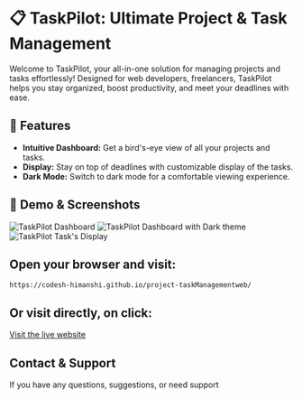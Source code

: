 # 📋 TaskPilot: Ultimate Project & Task Management

Welcome to TaskPilot, your all-in-one solution for managing projects and tasks effortlessly! Designed for web developers, freelancers, TaskPilot helps you stay organized, boost productivity, and meet your deadlines with ease.

## 🚀 Features

- **Intuitive Dashboard:** Get a bird's-eye view of all your projects and tasks.
- **Display:** Stay on top of deadlines with customizable display of the tasks.
- **Dark Mode:** Switch to dark mode for a comfortable viewing experience.

## 📂 Demo & Screenshots

![TaskPilot Dashboard](https://github.com/user-attachments/assets/4b10d4a8-2cda-4d07-ab19-bc03239d5a12)
![TaskPilot Dashboard with Dark theme](https://github.com/user-attachments/assets/ae5aaa8d-b1b6-45f2-b702-3f30a04048db)
![TaskPilot Task's Display](https://github.com/user-attachments/assets/d7657ba3-43c7-4aae-8c0b-7ce16aac823e)

## Open your browser and visit:
   ```
   https://codesh-himanshi.github.io/project-taskManagementweb/
   ```

## Or visit directly, on click:

[Visit the live website](https://codesh-himanshi.github.io/project-taskManagementweb/) 


##  Contact & Support

If you have any questions, suggestions, or need support

